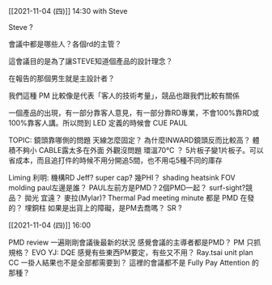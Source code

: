 [[2021-11-04 (四)]] 14:30 with Steve

Steve ?

會議中都是哪些人？各個rd的主管？

這會議目的是為了讓STEVE知道個產品的設計理念？

在報告的那個男生就是主設計者？

我們這種 PM 比較像是代表「客人的技術考量」，競品也跟我們比較有關係

一個產品的出現，有一部分靠客人意見，有一部分靠RD專業，不會100%靠RD或100%靠客人講。所以問到 LED 定義的時候會 CUE PAUL

TOPIC:
鏡頭靠哪側的問題
天線怎麼固定？
為什麼INWARD鏡頭反而比較高？
體積不夠小
CABLE露太多在外面
外觀沒問題
環溫70°C ？
5片板子變1片板子。可以省成本，而且追打件的時候不用分開追5間，也不用屯5種不同的庫存

Liming 利明: 機構RD
Jeff?
super cap? 幾PHI？
shading
heatsink
FOV
molding
paul左邊是誰？
PAUL左前方是PMD？2個PMD一起？
surf-sight?競品？
拋光
宜遠？
麥拉(Mylar)?
Thermal Pad
meeting minute 都是 PMD 在發的？
埋銅柱
如果是出貨上的障礙，是PM去喬嗎？
SR ?

[[2021-11-04 (四)]] 16:00 

PMD review 一遍剛剛會議後最新的狀況
感覺會議的主導者都是PMD？
PM 只抓 規格？
EVO
YJ: DQE
感覺有些東西PM要定，有些又不用？
Ray.tsai
unit plan
CC 一掛人結果也不是全部都需要到？
這裡的會議都不是 Fully Pay Attention 的那種？

